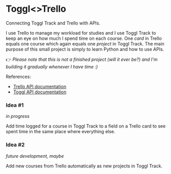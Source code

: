 # Toggl<>Trello
Connecting Toggl Track and Trello with APIs.

I use Trello to manage my workload for studies and I use Toggl Track to keep an eye on how much I spend time 
on each course. One _card_ in Trello equals one course which again equals one _project_ in Toggl Track. 
The main purpose of this small project is simply to learn Python and how to use APIs.

:point_right: _Please note that this is not a finished project (will it ever be?) and I'm building it gradually whenever I have time :)_

References:

* [Trello API documentation](https://developer.atlassian.com/cloud/trello/guides/rest-api/api-introduction/)
* [Toggl API documentation](https://github.com/toggl/toggl_api_docs)


### Idea #1

_in progress_

Add time logged for a course in Toggl Track to a field on a Trello card to see spent time in the same place 
where everything else.


### Idea #2

_future development, maybe_

Add new courses from Trello automatically as new projects in Toggl Track.